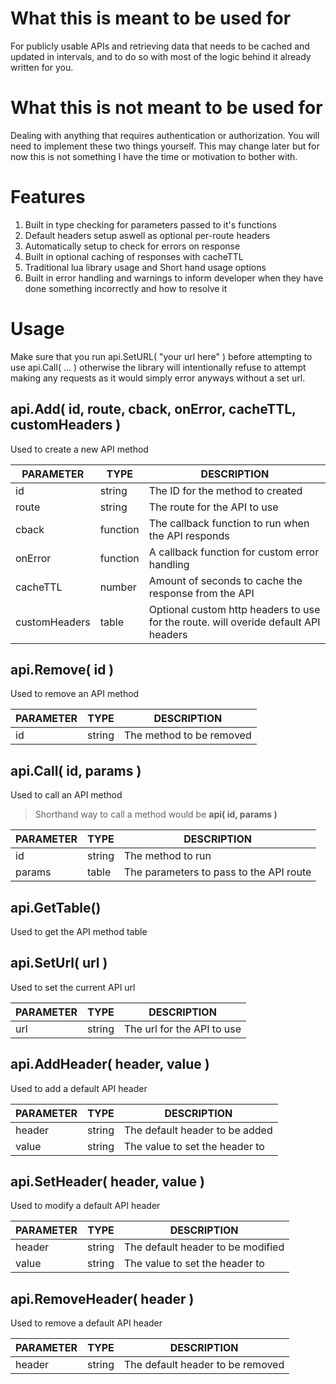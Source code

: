 # What this is meant to be used for
For publicly usable APIs and retrieving data that needs to be cached and updated in intervals, and to do so with most of the logic behind it already written for you.


# What this is not meant to be used for
Dealing with anything that requires authentication or authorization. You will need to implement these two things yourself. This may change later but for now this is not something I have the time or motivation to bother with.


# Features
1. Built in type checking for parameters passed to it's functions
2. Default headers setup aswell as optional per-route headers
3. Automatically setup to check for errors on response
4. Built in optional caching of responses with cacheTTL
5. Traditional lua library usage and Short hand usage options
6. Built in error handling and warnings to inform developer when they have done something incorrectly and how to resolve it


# Usage
Make sure that you run api.SetURL( "your url here" ) before attempting to use api.Call( ... ) otherwise the library will intentionally refuse to attempt making any requests as it would simply error anyways without a set url.

## api.Add( id, route, cback, onError, cacheTTL, customHeaders )
Used to create a new API method

PARAMETER | TYPE | DESCRIPTION
--- | --- | ---
id | string | The ID for the method to created
route | string | The route for the API to use
cback | function | The callback function to run when the API responds
onError | function | A callback function for custom error handling
cacheTTL | number | Amount of seconds to cache the response from the API
customHeaders | table | Optional custom http headers to use for the route. will overide default API headers

## api.Remove( id )
Used to remove an API method

PARAMETER | TYPE | DESCRIPTION
--- | --- | ---
id | string | The method to be removed

## api.Call( id, params )
Used to call an API method

>Shorthand way to call a method would be **api( id, params )**

PARAMETER | TYPE | DESCRIPTION
--- | --- | ---
id | string | The method to run
params | table | The parameters to pass to the API route

## api.GetTable()
Used to get the API method table

## api.SetUrl( url )
Used to set the current API url

PARAMETER | TYPE | DESCRIPTION
--- | --- | ---
url | string | The url for the API to use

## api.AddHeader( header, value )
Used to add a default API header

PARAMETER | TYPE | DESCRIPTION
--- | --- | ---
header | string | The default header to be added
value | string | The value to set the header to

## api.SetHeader( header, value )
Used to modify a default API header

PARAMETER | TYPE | DESCRIPTION
--- | --- | ---
header | string | The default header to be modified
value | string | The value to set the header to

## api.RemoveHeader( header )
Used to remove a default API header

PARAMETER | TYPE | DESCRIPTION
--- | --- | ---
header | string | The default header to be removed
